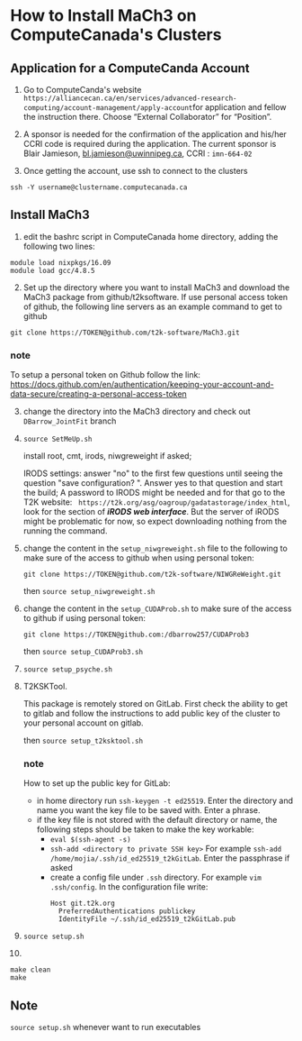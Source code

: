 # How to Install MaCh3 on ComputeCanada's Clusters
## Application for a ComputeCanda Account
 1. Go to ComputeCanda's website ` https://alliancecan.ca/en/services/advanced-research-computing/account-management/apply-account`for application and fellow the instruction there.
 Choose “External Collaborator” for “Position”.

 2. A sponsor is needed for the confirmation of the application and his/her CCRI code is required during the application. The current sponsor is Blair Jamieson, bl.jamieson@uwinnipeg.ca, CCRI : `imn-664-02`

 3. Once getting the account, use ssh to connect to the clusters
 ```
 ssh -Y username@clustername.computecanada.ca
 ```
## Install MaCh3
1. edit the bashrc script in ComputeCanada home directory, adding the following two lines:
```
module load nixpkgs/16.09
module load gcc/4.8.5
```

2. Set up the directory where you want to install MaCh3 and download the MaCh3 package from github/t2ksoftware. If use personal access token of github, the following line servers as an example command to get to github
```
git clone https://TOKEN@github.com/t2k-software/MaCh3.git
```
   
   ### note
   To setup a personal token on Github follow the link: https://docs.github.com/en/authentication/keeping-your-account-and-data-secure/creating-a-personal-access-token

3. change the directory into the MaCh3 directory and check out `DBarrow_JointFit` branch

4. `source SetMeUp.sh`

    install root, cmt, irods, niwgreweight if asked;

    IRODS settings:
    answer "no" to the first few questions until seeing the question "save configuration? ". Answer yes to that question and start the build;
A password to IRODS might be needed and for that go to the T2K website: ` https://t2k.org/asg/oagroup/gadatastorage/index_html`, look for the section of ***iRODS web interface***. 
But the server of iRODS might be problematic for now, so expect downloading nothing from the running the command.

5. change the content in the `setup_niwgreweight.sh` file to the following to make sure of the access to github when using personal token:
    ```
    git clone https://TOKEN@github.com/t2k-software/NIWGReWeight.git
    ```
    
    then `source setup_niwgreweight.sh`

6. change the content in the `setup_CUDAProb.sh` to make sure of the access to github if using personal token:
    ```
    git clone https://TOKEN@github.com:/dbarrow257/CUDAProb3
    ```
    
    then `source setup_CUDAProb3.sh`

7. `source setup_psyche.sh`

8. T2KSKTool. 
 
    This package is remotely stored on GitLab. First check the ability to get to gitlab and follow the instructions to add public key of the cluster to your personal account on gitlab.

    then `source setup_t2ksktool.sh`
    ### note
    How to set up the public key for GitLab:
    - in home directory run `ssh-keygen -t ed25519`. Enter the directory and name you want the key file to be saved with. Enter a phrase.
    - if the key file is not stored with the default directory or name, the following steps should be taken to make the key workable:
      - `eval $(ssh-agent -s)` 
      - `ssh-add <directory to private SSH key>` For example `ssh-add /home/mojia/.ssh/id_ed25519_t2kGitLab`. Enter the passphrase if asked
      - create a config file under `.ssh` directory. For example `vim .ssh/config`. In the configuration file write:
        ```
        Host git.t2k.org
          PreferredAuthentications publickey
          IdentityFile ~/.ssh/id_ed25519_t2kGitLab.pub
        ```  

9. `source setup.sh`

10. 
```
make clean
make
```

## Note
`source setup.sh` whenever want to run executables
